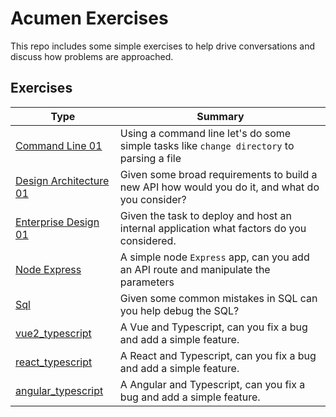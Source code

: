 # Acumen Exercises

This repo includes some simple exercises to help drive conversations and discuss how problems are approached.

## Exercises

| Type                                                          | Summary                                                                                         |
| ------------------------------------------------------------- | ----------------------------------------------------------------------------------------------- |
| [Command Line 01](./exercises/command_line_01/)               | Using a command line let's do some simple tasks like `change directory` to parsing a file       |
| [Design Architecture 01](./exercises/design_architecture_01/) | Given some broad requirements to build a new API how would you do it, and what do you consider? |
| [Enterprise Design 01](./exercises/enterprise_design_01/)     | Given the task to deploy and host an internal application what factors do you considered.       |
| [Node Express](./exercises/node_express/)                     | A simple node `Express` app, can you add an API route and manipulate the parameters             |
| [Sql](./exercises/sql/)                                       | Given some common mistakes in SQL can you help debug the SQL?                                   |
| [vue2_typescript](./exercises/vue2_typescript/)               | A Vue and Typescript, can you fix a bug and add a simple feature.                               |
| [react_typescript](./exercises/react_typescript/)             | A React and Typescript, can you fix a bug and add a simple feature.                             |
| [angular_typescript](./exercises/angular_typescript/)         | A Angular and Typescript, can you fix a bug and add a simple feature.                           |
